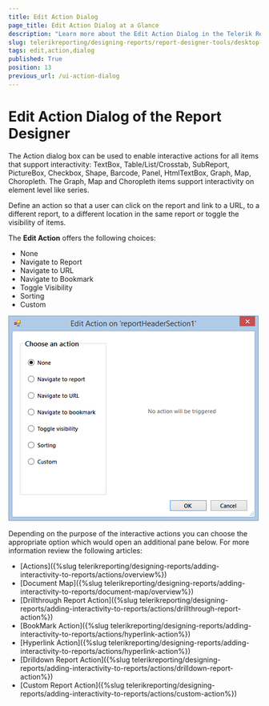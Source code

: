 ```yaml
---
title: Edit Action Dialog
page_title: Edit Action Dialog at a Glance
description: "Learn more about the Edit Action Dialog in the Telerik Reporting Desktop Designers, how to invoke it and what are the actions you may define with it."
slug: telerikreporting/designing-reports/report-designer-tools/desktop-designers/tools/edit-action-dialog
tags: edit,action,dialog
published: True
position: 13
previous_url: /ui-action-dialog
---
```


# Edit Action Dialog of the Report Designer

The Action dialog box can be used to enable interactive actions for all items that support interactivity: TextBox, Table/List/Crosstab, SubReport, PictureBox, Checkbox, Shape, Barcode, Panel, HtmlTextBox, Graph, Map, Choropleth. The Graph, Map and Choropleth items support interactivity on element level like series.

Define an action so that a user can click on the report and link to a URL, to a different report, to a different location in the same report or toggle the visibility of items.

The __Edit Action__ offers the following choices:

* None
* Navigate to Report
* Navigate to URL
* Navigate to Bookmark
* Toggle Visibility
* Sorting
* Custom

![Edit Action Dialog invoked on reportHeaderSection1 with No action selected](images/UI/EditActionDialog.png)

Depending on the purpose of the interactive actions you can choose the appropriate option which would open an additional pane below. For more information review the following articles:

* [Actions]({%slug telerikreporting/designing-reports/adding-interactivity-to-reports/actions/overview%})
* [Document Map]({%slug telerikreporting/designing-reports/adding-interactivity-to-reports/document-map/overview%})
* [Drillthrough Report Action]({%slug telerikreporting/designing-reports/adding-interactivity-to-reports/actions/drillthrough-report-action%})
* [BookMark Action]({%slug telerikreporting/designing-reports/adding-interactivity-to-reports/actions/hyperlink-action%})
* [Hyperlink Action]({%slug telerikreporting/designing-reports/adding-interactivity-to-reports/actions/hyperlink-action%})
* [Drilldown Report Action]({%slug telerikreporting/designing-reports/adding-interactivity-to-reports/actions/drilldown-report-action%})
* [Custom Report Action]({%slug telerikreporting/designing-reports/adding-interactivity-to-reports/actions/custom-action%})
